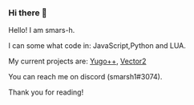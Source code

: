 ### Hi there 👋

Hello! I am smars-h.

I can some what code in: JavaScript,Python and LUA.

My current projects are: [Yugo++](https://discord.com/oauth2/authorize?client_id=742026888998027295&scope=bot&permissions=2081422591), [Vector2](https://www.npmjs.com/package/@smarsh1/vector2)

You can reach me on discord (smarsh1#3074).

Thank you for reading!
